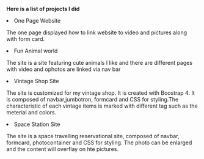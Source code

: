   <b><p>Here is a list of projects I did</p> </b>
                <li>One Page Website</li>
                <p>The one page displayed how to link website to video and pictures along with form card. </p>
                 <li>Fun Animal world</li>
                <p>The site is a site featuring cute animals I like and there are different pages with video and ophotos are linked via nav bar</p>
               <li>Vintage Shop Site</li>
                <p>The site is customized for my vintage shop. 
                It is created with Boostrap 4. It is composed of navbar,jumbotron, formcard and CSS for styling.The characteristic of each vintage items is marked with different tag such as the meterial and colors.</p>
                <li>Space Station Site</li>
                <p>The site is a space travelling reservational site, composed of navbar, formcard, photocontainer and CSS for styling. The photo can be enlarged and the content will overflay on hte pictures. </p>
               

            
